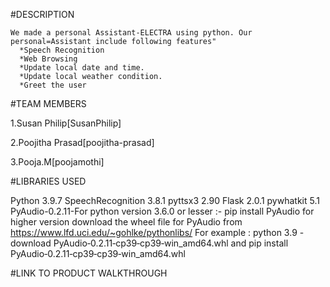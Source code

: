 #DESCRIPTION

    We made a personal Assistant-ELECTRA using python. Our personal=Assistant include following features"
      *Speech Recognition
      *Web Browsing
      *Update local date and time.
      *Update local weather condition.
      *Greet the user
 
#TEAM MEMBERS

   1.Susan Philip[SusanPhilip]
   
   2.Poojitha Prasad[poojitha-prasad]
   
   3.Pooja.M[poojamothi]


 #LIBRARIES USED

Python 3.9.7
SpeechRecognition 3.8.1
pyttsx3 2.90 
Flask 2.0.1
pywhatkit 5.1
PyAudio-0.2.11-For python version 3.6.0 or lesser  :-  pip install PyAudio
               for higher version download the wheel file for PyAudio from https://www.lfd.uci.edu/~gohlke/pythonlibs/
               For example : python 3.9 -download PyAudio‑0.2.11‑cp39‑cp39‑win_amd64.whl
                and
                pip install PyAudio‑0.2.11‑cp39‑cp39‑win_amd64.whl 
  
 
                
#LINK TO PRODUCT WALKTHROUGH

